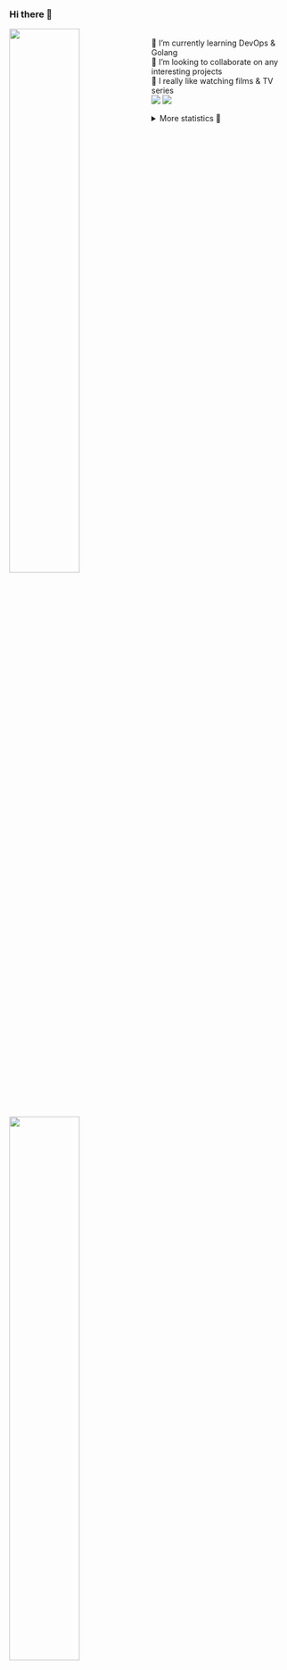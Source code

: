 ### Hi there 👋


[<img align="left" width="50%" src="https://github-readme-stats.vercel.app/api?username=rufusnufus&hide=issues&show_icons=true&count_private=true&theme=transparent&title_color=FF6F40&text_color=FBF9F8&icon_color=F48242&hide_border=true&hide_title=true#gh-dark-mode-only">](https://metrics.lecoq.io/rufusnufus#gh-dark-mode-only)
[<img align="left" width="50%" src="https://github-readme-stats.vercel.app/api?username=rufusnufus&hide=issues&show_icons=true&count_private=true&theme=transparent&title_color=FF6533&text_color=4D4644&icon_color=FF8038&hide_border=true&hide_title=true#gh-light-mode-only">](https://metrics.lecoq.io/rufusnufus#gh-light-mode-only)

<p>
  <br>
  🌱 I’m currently learning DevOps & Golang</br>
  👯 I’m looking to collaborate on any interesting projects</br>
  🎥 I really like watching films & TV series</br>
  <a href="https://linkedin.com/in/rufusnufus"><img src="https://img.shields.io/badge/linkedin-0077B5.svg?style=for-the-badge&logo=linkedin&logoColor=white"/></a>
  <a href="https://t.me/rufusnufus"><img src="https://img.shields.io/badge/-telegram-black?style=for-the-badge&color=blue&logo=telegram"/></a>
</p>

<p text-align="left">
<details>
  <summary>More statistics 👀</summary><br/>

<!--START_SECTION:waka-->
![Code Time](http://img.shields.io/badge/Code%20Time-757%20hrs%2018%20mins-blue)

![Profile Views](http://img.shields.io/badge/Profile%20Views-0-blue)

**I'm an Early 🐤** 

```text
🌞 Morning                13071 commits       ██████░░░░░░░░░░░░░░░░░░░   22.86 % 
🌆 Daytime                33383 commits       ███████████████░░░░░░░░░░   58.38 % 
🌃 Evening                9728 commits        ████░░░░░░░░░░░░░░░░░░░░░   17.01 % 
🌙 Night                  1003 commits        ░░░░░░░░░░░░░░░░░░░░░░░░░   01.75 % 
```
📅 **I'm Most Productive on Monday** 

```text
Monday                   12157 commits       █████░░░░░░░░░░░░░░░░░░░░   21.26 % 
Tuesday                  10955 commits       █████░░░░░░░░░░░░░░░░░░░░   19.16 % 
Wednesday                11890 commits       █████░░░░░░░░░░░░░░░░░░░░   20.79 % 
Thursday                 11158 commits       █████░░░░░░░░░░░░░░░░░░░░   19.51 % 
Friday                   9483 commits        ████░░░░░░░░░░░░░░░░░░░░░   16.58 % 
Saturday                 1028 commits        ░░░░░░░░░░░░░░░░░░░░░░░░░   01.80 % 
Sunday                   514 commits         ░░░░░░░░░░░░░░░░░░░░░░░░░   00.90 % 
```


📊 **This Week I Spent My Time On** 

```text
💬 Programming Languages: 
YAML                     42 mins             ████████░░░░░░░░░░░░░░░░░   32.64 % 
Other                    35 mins             ███████░░░░░░░░░░░░░░░░░░   26.93 % 
Go                       16 mins             ███░░░░░░░░░░░░░░░░░░░░░░   12.59 % 
JSON                     10 mins             ██░░░░░░░░░░░░░░░░░░░░░░░   08.21 % 
HCL                      7 mins              █░░░░░░░░░░░░░░░░░░░░░░░░   05.72 % 

🔥 Editors: 
VS Code                  1 hr 35 mins        ██████████████████░░░░░░░   73.20 % 
iTerm2                   35 mins             ███████░░░░░░░░░░░░░░░░░░   26.80 % 
```

**I Mostly Code in Java** 

```text
Go                       37 repos            █████░░░░░░░░░░░░░░░░░░░░   20.11 % 
Python                   17 repos            ██░░░░░░░░░░░░░░░░░░░░░░░   09.24 % 
Smarty                   12 repos            ██░░░░░░░░░░░░░░░░░░░░░░░   06.52 % 
HCL                      9 repos             █░░░░░░░░░░░░░░░░░░░░░░░░   04.89 % 
Kotlin                   8 repos             █░░░░░░░░░░░░░░░░░░░░░░░░   04.35 % 
```




 Last Updated on 08/04/2024 01:14:00 UTC
<!--END_SECTION:waka-->

</details>
</p>
